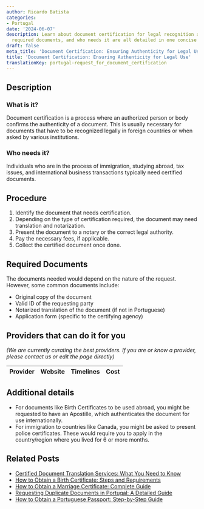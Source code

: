 ```yaml
---
author: Ricardo Batista
categories:
- Portugal
date: '2024-06-07'
description: Learn about document certification for legal recognition abroad. Steps,
  required documents, and who needs it are all detailed in one concise guide.
draft: false
meta_title: 'Document Certification: Ensuring Authenticity for Legal Use'
title: 'Document Certification: Ensuring Authenticity for Legal Use'
translationKey: portugal-request_for_document_certification
---
```


## Description
### What is it?
Document certification is a process where an authorized person or body confirms the authenticity of a document. This is usually necessary for documents that have to be recognized legally in foreign countries or when asked by various institutions.

### Who needs it?
Individuals who are in the process of immigration, studying abroad, tax issues, and international business transactions typically need certified documents.

## Procedure
1. Identify the document that needs certification.
2. Depending on the type of certification required, the document may need translation and notarization.
3. Present the document to a notary or the correct legal authority.
4. Pay the necessary fees, if applicable.
5. Collect the certified document once done.

## Required Documents
The documents needed would depend on the nature of the request. However, some common documents include:

- Original copy of the document
- Valid ID of the requesting party
- Notarized translation of the document (if not in Portuguese)
- Application form (specific to the certifying agency)

## Providers that can do it for you

_(We are currently curating the best providers. If you are or know a provider, please contact us or edit the page directly)_

| Provider        |     Website     |     Timelines    |       Cost      |
| --------------- | --------------- |  :-------------: | :-------------: |

## Additional details
- For documents like Birth Certificates to be used abroad, you might be requested to have an Apostille, which authenticates the document for use internationally.
- For immigration to countries like Canada, you might be asked to present police certificates. These would require you to apply in the country/region where you lived for 6 or more months.


## Related Posts

- [Certified Document Translation Services: What You Need to Know](https://tramitit.com/guides/portugal/request_for_certification_of_document_translation/)
- [How to Obtain a Birth Certificate: Steps and Requirements](https://tramitit.com/guides/portugal/request_for_birth_certificate/)
- [How to Obtain a Marriage Certificate: Complete Guide](https://tramitit.com/guides/portugal/request_for_marriage_certificate/)
- [Requesting Duplicate Documents in Portugal: A Detailed Guide](https://tramitit.com/guides/portugal/request_for_duplicate_documents/)
- [How to Obtain a Portuguese Passport: Step-by-Step Guide](https://tramitit.com/guides/portugal/request_for_portuguese_passport/)